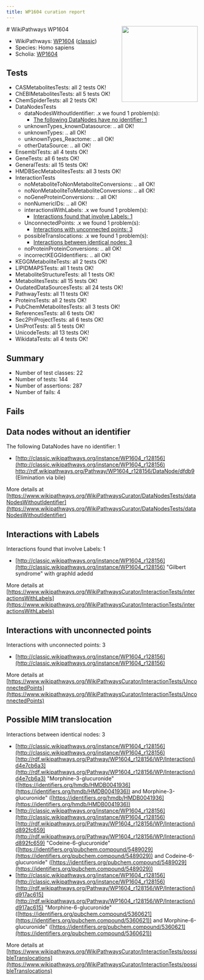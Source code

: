 ```yaml
---
title: WP1604 curation report
---
```


<img style="float: right; width: 200px" src="https://upload.wikimedia.org/wikipedia/commons/thumb/8/83/Wplogo_with_text_500.png/640px-Wplogo_with_text_500.png" />
# WikiPathways WP1604

* WikiPathways: [WP1604](https://wikipathways.org/pathways/WP1604) ([classic](https://classic.wikipathways.org/instance/WP1604))
* Species: Homo sapiens
* Scholia: [WP1604](https://scholia.toolforge.org/wikipathways/WP1604)
## Tests
* CASMetabolitesTests: all 2 tests OK!
* ChEBIMetabolitesTests: all 5 tests OK!
* ChemSpiderTests: all 2 tests OK!
* DataNodesTests
    * dataNodesWithoutIdentifier: .x we found 1 problem(s):
        * [The following DataNodes have no identifier: 1](#d2d32fa0)
    * unknownTypes_knownDatasource: .. all OK!
    * unknownTypes: .. all OK!
    * unknownTypes_Reactome: .. all OK!
    * otherDataSource: .. all OK!
* EnsemblTests: all 4 tests OK!
* GeneTests: all 6 tests OK!
* GeneralTests: all 15 tests OK!
* HMDBSecMetabolitesTests: all 3 tests OK!
* InteractionTests
    * noMetaboliteToNonMetaboliteConversions: .. all OK!
    * noNonMetaboliteToMetaboliteConversions: .. all OK!
    * noGeneProteinConversions: .. all OK!
    * nonNumericIDs: .. all OK!
    * interactionsWithLabels: .x we found 1 problem(s):
        * [Interactions found that involve Labels: 1](#630d2678)
    * UnconnectedPoints: .x we found 1 problem(s):
        * [Interactions with unconnected points: 3](#35a61adb)
    * possibleTranslocations: .x we found 1 problem(s):
        * [Interactions between identical nodes: 3](#1c118208)
    * noProteinProteinConversions: .. all OK!
    * incorrectKEGGIdentifiers: .. all OK!
* KEGGMetaboliteTests: all 2 tests OK!
* LIPIDMAPSTests: all 1 tests OK!
* MetaboliteStructureTests: all 1 tests OK!
* MetabolitesTests: all 15 tests OK!
* OudatedDataSourcesTests: all 24 tests OK!
* PathwayTests: all 11 tests OK!
* ProteinsTests: all 2 tests OK!
* PubChemMetabolitesTests: all 3 tests OK!
* ReferencesTests: all 6 tests OK!
* Sec2PriProjectTests: all 6 tests OK!
* UniProtTests: all 5 tests OK!
* UnicodeTests: all 13 tests OK!
* WikidataTests: all 4 tests OK!


## Summary

* Number of test classes: 22
* Number of tests: 144
* Number of assertions: 287
* Number of fails: 4

## Fails

<a name="d2d32fa0" />

## Data nodes without an identifier

The following DataNodes have no identifier: 1

* [http://classic.wikipathways.org/instance/WP1604_r128156](http://classic.wikipathways.org/instance/WP1604_r128156) http://rdf.wikipathways.org/Pathway/WP1604_r128156/DataNode/dfdb9 (Elimination via bile)


More details at [https://www.wikipathways.org/WikiPathwaysCurator/DataNodesTests/dataNodesWithoutIdentifier](https://www.wikipathways.org/WikiPathwaysCurator/DataNodesTests/dataNodesWithoutIdentifier)

<a name="630d2678" />

## Interactions with Labels

Interactions found that involve Labels: 1

* [http://classic.wikipathways.org/instance/WP1604_r128156](http://classic.wikipathways.org/instance/WP1604_r128156) "Gilbert
syndrome" with graphId adedd


More details at [https://www.wikipathways.org/WikiPathwaysCurator/InteractionTests/interactionsWithLabels](https://www.wikipathways.org/WikiPathwaysCurator/InteractionTests/interactionsWithLabels)

<a name="35a61adb" />

## Interactions with unconnected points

Interactions with unconnected points: 3

* [http://classic.wikipathways.org/instance/WP1604_r128156](http://classic.wikipathways.org/instance/WP1604_r128156)


More details at [https://www.wikipathways.org/WikiPathwaysCurator/InteractionTests/UnconnectedPoints](https://www.wikipathways.org/WikiPathwaysCurator/InteractionTests/UnconnectedPoints)

<a name="1c118208" />

## Possible MIM translocation

Interactions between identical nodes: 3

* [http://classic.wikipathways.org/instance/WP1604_r128156](http://classic.wikipathways.org/instance/WP1604_r128156) [http://rdf.wikipathways.org/Pathway/WP1604_r128156/WP/Interaction/id4e7cb6a3](http://rdf.wikipathways.org/Pathway/WP1604_r128156/WP/Interaction/id4e7cb6a3) "Morphine-3-glucuronide" ([https://identifiers.org/hmdb/HMDB0041936](https://identifiers.org/hmdb/HMDB0041936)) and 
Morphine-3-glucuronide" ([https://identifiers.org/hmdb/HMDB0041936](https://identifiers.org/hmdb/HMDB0041936))
* [http://classic.wikipathways.org/instance/WP1604_r128156](http://classic.wikipathways.org/instance/WP1604_r128156) [http://rdf.wikipathways.org/Pathway/WP1604_r128156/WP/Interaction/id892fc659](http://rdf.wikipathways.org/Pathway/WP1604_r128156/WP/Interaction/id892fc659) "Codeine-6-glucuronide" ([https://identifiers.org/pubchem.compound/5489029](https://identifiers.org/pubchem.compound/5489029)) and 
Codeine-6-glucuronide" ([https://identifiers.org/pubchem.compound/5489029](https://identifiers.org/pubchem.compound/5489029))
* [http://classic.wikipathways.org/instance/WP1604_r128156](http://classic.wikipathways.org/instance/WP1604_r128156) [http://rdf.wikipathways.org/Pathway/WP1604_r128156/WP/Interaction/id917ac615](http://rdf.wikipathways.org/Pathway/WP1604_r128156/WP/Interaction/id917ac615) "Morphine-6-glucuronide" ([https://identifiers.org/pubchem.compound/5360621](https://identifiers.org/pubchem.compound/5360621)) and 
Morphine-6-glucuronide" ([https://identifiers.org/pubchem.compound/5360621](https://identifiers.org/pubchem.compound/5360621))


More details at [https://www.wikipathways.org/WikiPathwaysCurator/InteractionTests/possibleTranslocations](https://www.wikipathways.org/WikiPathwaysCurator/InteractionTests/possibleTranslocations)

